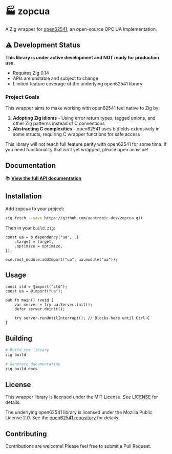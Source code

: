 # 🏭 zopcua

A Zig wrapper for [open62541](https://github.com/open62541/open62541), an open-source OPC UA implementation.

## ⚠️ Development Status

**This library is under active development and NOT ready for production use.**

- Requires Zig 0.14
- APIs are unstable and subject to change
- Limited feature coverage of the underlying open62541 library

### Project Goals

This wrapper aims to make working with open62541 feel native to Zig by:

1. **Adopting Zig idioms** - Using error return types, tagged unions, and other Zig patterns instead of C conventions
2. **Abstracting C complexities** - open62541 uses bitfields extensively in some structs, requiring C wrapper functions for safe access

This library will not reach full feature parity with open62541 for some time. If you need functionality that isn't yet wrapped, please open an issue!

## Documentation

📚 **[View the full API documentation](https://xentropic-dev.github.io/zopcua/)**

## Installation

Add zopcua to your project:

```bash
zig fetch --save https://github.com/xentropic-dev/zopcua.git
```

Then in your `build.zig`:

```zig
const ua = b.dependency("ua", .{
    .target = target,
    .optimize = optimize,
});

exe.root_module.addImport("ua", ua.module("ua"));
```

## Usage

```zig
const std = @import("std");
const ua = @import("ua");

pub fn main() !void {
    var server = try ua.Server.init();
    defer server.deinit();

    try server.runUntilInterrupt(); // Blocks here until Ctrl-C
}
```

## Building

```bash
# Build the library
zig build

# Generate documentation
zig build docs
```

## License

This wrapper library is licensed under the MIT License. See [LICENSE](LICENSE) for details.

The underlying open62541 library is licensed under the Mozilla Public License 2.0. See the [open62541 repository](https://github.com/open62541/open62541) for details.

## Contributing

Contributions are welcome! Please feel free to submit a Pull Request.
